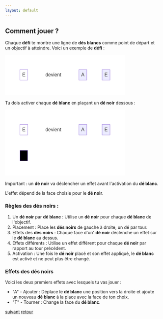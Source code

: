 ```yaml
---
layout: default
---
```


## Comment jouer ?

Chaque **défi** te montre une ligne de **dés blancs** comme point de départ et un objectif à atteindre. Voici un exemple de **défi** :

![](assets/1.png)

Tu dois activer chaque **dé blanc** en plaçant un **dé noir** dessous :

![](assets/2.png)

Important : un **dé noir** va déclencher un effet avant l'activation du **dé blanc**.

L'effet dépend de la face choisie pour le **dé noir**.

### Règles des **dés noirs** :

1. Un **dé noir** par **dé blanc** : Utilise un **dé noir** pour chaque **dé blanc** de l'objectif.
2. Placement : Place les **dés noirs** de gauche à droite, un dé par tour.
3. Effets des **dés noirs** : Chaque face d'un' **dé noir** déclenche un effet sur le **dé blanc** au dessus.
4. Effets différents : Utilise un effet différent pour chaque **dé noir** par rapport au tour précédent.
5. Activation : Une fois le **dé noir** placé et son effet appliqué, le **dé blanc** est activé et ne peut plus être changé.

### Effets des dés noirs

Voici les deux premiers effets avec lesquels tu vas jouer :

- "A" - Ajouter : Déplace le **dé blanc** une position vers la droite et ajoute un nouveau **dé blanc** à la place avec la face de ton choix.
- "T" - Tourner : Change la face du **dé blanc**.

[suivant](./2)
[retour](./)
